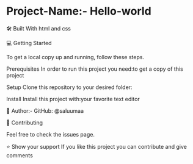 # Project-Name:- Hello-world

🛠 Built With
html and css

💻 Getting Started

To get a local copy up and running, follow these steps.

Prerequisites
In order to run this project you need:to get a copy of this project

Setup
Clone this repository to your desired folder:

Install
Install this project with:your favorite text editor

👤 Author:-
GitHub: @saluumaa

🤝 Contributing

Feel free to check the issues page.

⭐️ Show your support
If you like this project you can contribute and give comments 
